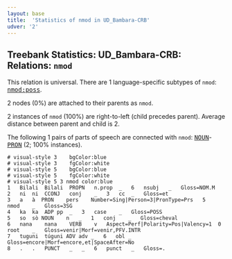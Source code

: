```yaml
---
layout: base
title:  'Statistics of nmod in UD_Bambara-CRB'
udver: '2'
---
```


## Treebank Statistics: UD_Bambara-CRB: Relations: `nmod`

This relation is universal.
There are 1 language-specific subtypes of `nmod`: <tt><a href="bm_crb-dep-nmod-poss.html">nmod:poss</a></tt>.

2 nodes (0%) are attached to their parents as `nmod`.

2 instances of `nmod` (100%) are right-to-left (child precedes parent).
Average distance between parent and child is 2.

The following 1 pairs of parts of speech are connected with `nmod`: <tt><a href="bm_crb-pos-NOUN.html">NOUN</a></tt>-<tt><a href="bm_crb-pos-PRON.html">PRON</a></tt> (2; 100% instances).


~~~ conllu
# visual-style 3	bgColor:blue
# visual-style 3	fgColor:white
# visual-style 5	bgColor:blue
# visual-style 5	fgColor:white
# visual-style 5 3 nmod	color:blue
1	Bilali	Bilali	PROPN	n.prop	_	6	nsubj	_	Gloss=NOM.M
2	ni	ni	CCONJ	conj	_	3	cc	_	Gloss=et
3	a	à	PRON	pers	Number=Sing|Person=3|PronType=Prs	5	nmod	_	Gloss=3SG
4	ka	ka	ADP	pp	_	3	case	_	Gloss=POSS
5	so	sò	NOUN	n	_	1	conj	_	Gloss=cheval
6	nana	nana	VERB	v	Aspect=Perf|Polarity=Pos|Valency=1	0	root	_	Gloss=venir|Morf=venir,PFV.INTR
7	tuguni	túguni	ADV	adv	_	6	obl	_	Gloss=encore|Morf=encore,et|SpaceAfter=No
8	.	.	PUNCT	_	_	6	punct	_	Gloss=.

~~~


